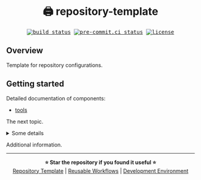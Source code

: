 # <div align="center">🖨 repository-template</div>

<div align="center">
    <kbd>
        <a href="https://github.com/daniel-mizsak/repository-template/actions/workflows/ci.yml" target="_blank"><img src="https://github.com/daniel-mizsak/repository-template/actions/workflows/ci.yml/badge.svg" alt="build status"></a>
        <a href="https://results.pre-commit.ci/latest/github/daniel-mizsak/repository-template/main" target="_blank"><img src="https://results.pre-commit.ci/badge/github/daniel-mizsak/repository-template/main.svg" alt="pre-commit.ci status"></a>
        <a href="https://img.shields.io/github/license/daniel-mizsak/repository-template" target="_blank"><img src="https://img.shields.io/github/license/daniel-mizsak/repository-template" alt="license"></a>
    </kbd>
</div>

## Overview

Template for repository configurations.

## Getting started

Detailed documentation of components:

- [tools](docs/tools.md)

The next topic.

<details>
<summary>Some details</summary>
<br>

Example code snippet:
<br>

```bash
export HELLO=world
```

</details>

Additional information.

<hr>

<div align="center">
    <strong>⭐ Star the repository if you found it useful ⭐</strong>
    <br>
    <a href="https://github.com/daniel-mizsak/repository-template" target="_blank">Repository Template</a> |
    <a href="https://github.com/daniel-mizsak/workflows" target="_blank">Reusable Workflows</a> |
    <a href="https://github.com/daniel-mizsak/mtjd" target="_blank">Development Environment </a>
</div>
